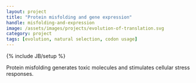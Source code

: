 ```yaml
---
layout: project
title: "Protein misfolding and gene expression"
handle: misfolding-and-expression
image: /assets/images/projects/evolution-of-translation.svg
category: project
tags: [evolution, natural selection, codon usage]
---
```

{% include JB/setup %}

Protein misfolding generates toxic molecules and stimulates cellular stress responses. 